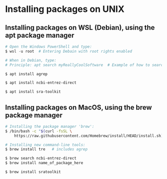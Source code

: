 # Installing packages on UNIX

## Installing packages on WSL (Debian), using the apt package manager

```powershell
# Open the Windows PowerShell and type:
$ wsl -u root  # Entering Debain with root rights enabled

# When in Debian, type:
# Principle: apt search myReallyCoolSoftware  # Example of how to search for tools

$ apt install agrep

$ apt install ncbi-entrez-direct

$ apt install sra-toolkit
```

## Installing packages on MacOS, using the brew package manager
```bash
# Installing the package manager 'brew':
$ /bin/bash -c "$(curl -fsSL \
	https://raw.githubusercontent.com/Homebrew/install/HEAD/install.sh)"

# Installing new command-line tools:
$ brew install tre   # includes agrep

$ brew search ncbi-entrez-direct
$ brew install name_of_package_here

$ brew install sratoolkit
```
